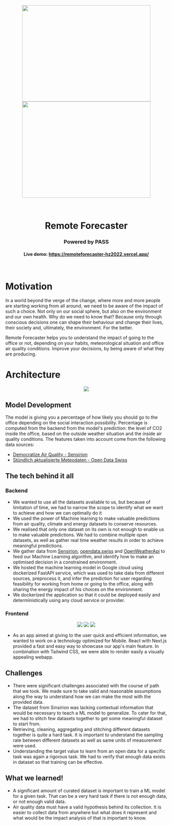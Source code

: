 <p align="center">
  <img src="./graphics/small-logo.svg" width="400" height="300" class="center">
  <img src="./graphics/hackzurich_logo.png" width="400" height="300" class="center">
</p>

<br>

<h1 align="center"> Remote Forecaster</h1>

<h3 align="center"> Powered by PASS </h3>

<h4 align="center">Live demo: <a href="https://remoteforecaster-hz2022.vercel.app/">https://remoteforecaster-hz2022.vercel.app/</a></h4>

<br>

# Motivation
In a world beyond the verge of the change, where more and more people are starting working from all around, we need
to be aware of the impact of such a choice. Not only on our social sphere, but also on 
the environment and our own health. Why do we need to know that? Because only through conscious decisions
one can shape their behaviour and change their lives, their society and, ultimately, the environment. For the better.

Remote Forecaster helps you to understand the impact of going to the office or not, depending on your habits, 
meteorological situation and office air quality conditions. Improve your decisions, by being aware of what they are producing.

# Architecture

<p align="center">
  <img src="./graphics/hackzurich_architecture.png" class="center">
</p>

## Model Development
The model is giving you a percentage of how likely you should go to the office depending on the social interaction possibility.
Percentage is computed from the backend from the model's prediction: the level of CO2 inside the office, 
based on the outside weather situation and the inside air quality conditions.
The features taken into account come from the following data sources:
- [Democratize Air Quality - Sensirion](https://sensirion.com/career/career-news/hack-zurich/)
- [Stündlich aktualisierte Meteodaten - Open Data Swiss](https://opendata.swiss/en/dataset/stundlich-aktualisierte-meteodaten-seit-1992)


## The tech behind it all
### Backend
- We wanted to use all the datasets available to us, but because of limitation of time, we had to narrow the scope to identify what we want to achieve and how we can optimally do it
- We used the power of Machine learning to make valuable predictions from air quality, climate and energy datasets to conserve resources.
- We realised that only one dataset on its own is not enough to enable us to make valuable predictions. We had to combine multiple open datasets, as well as gather real time weather results in order to achieve meaningful predictions.
- We gather data from [Sensirion](https://sensirion.com/career/career-news/hack-zurich/), [opendata.swiss](https://opendata.swiss/) and [OpenWeatherApi](https://openweathermap.org/current) to feed our Machine Learning algorithm, and identify how to make an optimised decision in a constrained environment.
- We hosted the machine learning model in Google cloud using dockerized FastAPI service, which was used to take data from different sources, preprocess it, and infer the prediction for user regarding feasibility for working from home or going to the office, along with sharing the energy impact of his choices on the environment.
- We dockerized the application so that it could be deployed easily and deterministically using any cloud service or provider.


### Frontend

<p align="center">
  <img src="./graphics/screenshot (1).jpg" class="center">
  <img src="./graphics/screenshot (2).jpg" class="center">
  <img src="./graphics/screenshot (3).jpg" class="center">

</p>

- As an app aimed at giving to the user quick and efficient information, we wanted to work on a technology optimized for Mobile. React with Next.js provided a fast and easy way to showcase our app's main feature. In combination with Tailwind CSS, we were able to render easily a visually appealing webapp.

## Challenges
- There were significant challenges associated with the course of path that we took. We made sure to take valid and reasonable assumptions along the way to understand how we can make the most with the provided data.
- The dataset from Sinsirion was lacking contextual information that would be necessary to teach a ML model to generalize. To cater for that, we had to stitch few datasets together to get some meaningful dataset to start from.
- Retrieving, cleaning, aggregating and stitching different datasets together is quite a hard task. It is important to understand the sampling rate between different datasets as well as same units of measurement were used.
- Understanding the target value to learn from an open data for a specific task was again a rigorous task. We had to verify that enough data exists in dataset so that training can be effective.

## What we learned!
- A significant amount of curated dataset is important to train a ML model for a given task. That can be a very hard task if there is not enough data, or not enough valid data.
- Air quality data must have a valid hypothesis behind its collection. It is easier to collect data from anywhere but what does it represent and what would be the impact analysis of that is important to know.



